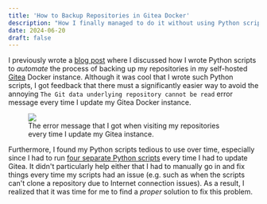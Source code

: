 ```yaml
---
title: 'How to Backup Repositories in Gitea Docker'
description: "How I finally managed to do it without using Python scripts"
date: 2024-06-20
draft: false
---
```


I previously wrote a [blog post]((https://simeonat.github.io/blog/git-python-scripts/)) where I discussed how I wrote
Python scripts to *automate* the process of backing up my repositories in my self-hosted
[Gitea](https://github.com/go-gitea/gitea) Docker instance. Although it was cool that I wrote such Python scripts,
I got feedback that there must a significantly easier way to avoid the annoying `The Git data underlying repository
cannot be read` error message every time I update my Gitea Docker instance.

<figure>
  <img src="/images/gitea-error.png"/>
  <figcaption>The error message that I got when visiting my repositories every time I update my Gitea instance.</figcaption>
</figure>

Furthermore, I found my Python scripts tedious to use over time, especially since I had to run
[four separate Python scripts](https://simeonat.github.io/blog/git-python-scripts/#does-it-work)
every time I had to update Gitea. It didn't particularly help either that I had to manually go in and fix things
every time my scripts had an issue (e.g. such as when the scripts can't clone a repository due to Internet connection issues).
As a result, I realized that it was time for me to find a *proper* solution to fix this problem.